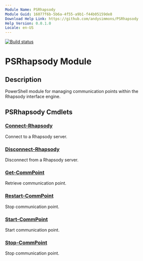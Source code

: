 ```yaml
---
Module Name: PSRhapsody
Module Guid: 16077f6b-5b6a-4f55-a9b1-f44b05159de8
Download Help Link: https://github.com/andysimmons/PSRhapsody
Help Version: 0.0.1.0
Locale: en-US
---
```


[![Build status](https://ci.appveyor.com/api/projects/status/dktthvk43gwicc7l?svg=true)](https://ci.appveyor.com/project/andysimmons/PSRhapsody)

# PSRhapsody Module
## Description
PowerShell module for managing communication points within the Rhapsody interface engine.

## PSRhapsody Cmdlets
### [Connect-Rhapsody](Connect-Rhapsody.md)
Connect to a Rhapsody server.

### [Disconnect-Rhapsody](Disconnect-Rhapsody.md)
Disconnect from a Rhapsody server.

### [Get-CommPoint](Get-CommPoint.md)
Retrieve communication point.

### [Restart-CommPoint](Restart-CommPoint.md)
Stop communication point.

### [Start-CommPoint](Start-CommPoint.md)
Start communication point.

### [Stop-CommPoint](Stop-CommPoint.md)
Stop communication point.

